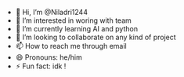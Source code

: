 - 👋 Hi, I’m @Niladri1244
- 👀 I’m interested in woring with team
- 🌱 I’m currently learning  AI and python
- 💞️ I’m looking to collaborate on any kind of project
- 📫 How to reach me through email
- 😄 Pronouns: he/him
- ⚡ Fun fact: idk ! 

<!---
Niladri1244/Niladri1244 is a ✨ special ✨ repository because its `README.md` (this file) appears on your GitHub profile.
You can click the Preview link to take a look at your changes.
--->
